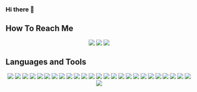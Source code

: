 ### Hi there 👋



## How To Reach Me

<p align="center"> 
<a href="https://www.linkedin.com/in/kameron-farshchian/">
<img src="https://img.shields.io/badge/LinkedIn-0077B5?style=for-the-badge&logo=linkedin&logoColor=white"></a> 
<a href="mailto:kfarshchian@gmail.com">
<img src="https://img.shields.io/badge/Gmail-D14836?style=for-the-badge&logo=gmail&logoColor=white"></a> 
<a href="https://kfarshchian.netlify.app/">
<img src="https://img.shields.io/badge/My_Portfolio-yellow?style=for-the-badge&logo=AngelList&logoColor=white"></a></p> 

## Languages and Tools

<p align="center">
  <img src="https://img.shields.io/badge/Visual_Studio_Code-0078d7.svg?style=for-the-badge&logo=visual-studio-code&logoColor=white">
  <img src="https://img.shields.io/badge/Windows-0078D6?style=for-the-badge&logo=windows&logoColor=white">
  <img src="https://img.shields.io/badge/GitHub-100000?style=for-the-badge&logo=github&logoColor=white">
  <img src="https://img.shields.io/badge/HTML-239120?style=for-the-badge&logo=html5&logoColor=white">
  <img src="https://img.shields.io/badge/CSS-239120?&style=for-the-badge&logo=css3&logoColor=white">
  <img src="https://img.shields.io/badge/Git-335c67?style=for-the-badge">
  <img src="https://img.shields.io/badge/Advanced_CSS-e09f3e?style=for-the-badge">
  <img src="https://img.shields.io/badge/JavaScript-F7DF1E?style=for-the-badge&logo=javascript&logoColor=black">
  <img src="https://img.shields.io/badge/Web_API's-9e2a2b?style=for-the-badge">
  <img src="https://img.shields.io/badge/Third_Party_API's-540b0e?style=for-the-badge">
  <img src="https://img.shields.io/badge/Server_Side_API's-335c67?style=for-the-badge">
  <img src="https://img.shields.io/badge/bulma-00D0B1?style=for-the-badge&logo=bulma&logoColor=white">
  <img src="https://img.shields.io/badge/Node.js-43853D?style=for-the-badge&logo=node.js&logoColor=white">
  <img src="https://img.shields.io/badge/Express.js-404D59?style=for-the-badge">
  <img src="https://img.shields.io/badge/MySQL-005C84?style=for-the-badge&logo=mysql&logoColor=white">
  <img src="https://img.shields.io/badge/Object_Oriented_Programming-9e2a2b?style=for-the-badge">
  <img src="https://img.shields.io/badge/Heroku-430098?style=for-the-badge&logo=heroku&logoColor=white">
  <img src="https://img.shields.io/badge/Insomnia-black?style=for-the-badge&logo=insomnia&logoColor=5849BE">
  <img src="https://img.shields.io/badge/Model_View_Controller-540b0e?style=for-the-badge">
  <img src="https://img.shields.io/badge/NoSQL-335c67?style=for-the-badge">
  <img src="https://img.shields.io/badge/MongoDB-4EA94B?style=for-the-badge&logo=mongodb&logoColor=white">
  <img src="https://img.shields.io/badge/Progressive_Web_Applications-e09f3e?style=for-the-badge">
  <img src="https://img.shields.io/badge/React-20232A?style=for-the-badge&logo=react&logoColor=61DAFB">
  <img src="https://img.shields.io/badge/MERN-9e2a2b?style=for-the-badge">
  <img src="https://img.shields.io/badge/State-540b0e?style=for-the-badge">
  <img src="https://img.shields.io/docker/v/:user/:repo/:tag">
</p>





<!--
**kfarshchian/kfarshchian** is a ✨ _special_ ✨ repository because its `README.md` (this file) appears on your GitHub profile.

Here are some ideas to get you started:

- 🔭 I’m currently working on ...
- 🌱 I’m currently learning ...
- 👯 I’m looking to collaborate on ...
- 🤔 I’m looking for help with ...
- 💬 Ask me about ...
- 📫 How to reach me: ...
- 😄 Pronouns: ...
- ⚡ Fun fact: ...
-->
